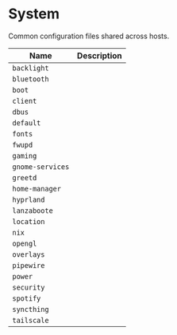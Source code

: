 # System

Common configuration files shared across hosts.
<!-- TODO: make description -->

| Name              |Description                                            
| ----------------- | ------------------------------------------------------ 
| `backlight`       |
| `bluetooth`       |
| `boot`            |
| `client`          |
| `dbus`            |
| `default`         |
| `fonts`           |
| `fwupd`           |
| `gaming`          |
| `gnome-services`  |
| `greetd`          |
| `home-manager`    |
| `hyprland`        |
| `lanzaboote`      |
| `location`        |
| `nix`             |
| `opengl`          |
| `overlays`        |
| `pipewire`        |
| `power`           |
| `security`        |
| `spotify`         |
| `syncthing`       |
| `tailscale`       |
                     
 
 
 


